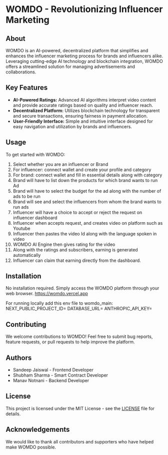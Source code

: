 # WOMDO - Revolutionizing Influencer Marketing

## About
WOMDO is an AI-powered, decentralized platform that simplifies and enhances the influencer marketing process for brands and influencers alike. Leveraging cutting-edge AI technology and blockchain integration, WOMDO offers a streamlined solution for managing advertisements and collaborations.

## Key Features
- **AI-Powered Ratings:** Advanced AI algorithms interpret video content and provide accurate ratings based on quality and influencer reach.
- **Decentralized Platform:** Utilizes blockchain technology for transparent and secure transactions, ensuring fairness in payment allocation.
- **User-Friendly Interface:** Simple and intuitive interface designed for easy navigation and utilization by brands and influencers.

## Usage
To get started with WOMDO:
1. Select whether you are an influencer or Brand
2. For influencer: connect wallet and create your profile and category
3. For brand: connect wallet and fill in essential details along with category
4. Brand will have to list down the products for which brand wants to run Ad
5. Brand will have to select the budget for the ad along with the number of ads to be run
6. Brand will see and select the influencers from whom the brand wants to run ads
7. Influencer will have a choice to accept or reject the request on influencer dashboard
8. Influencer when accepts request, and creates video on platform such as Youtube
9. Influencer then pastes the video Id along with the language spoken in video
10. WOMDO AI Engine then gives rating for the video
11. Along with the ratings and subscribers, earning is generated automatically
12. Influencer can claim that earning directly from the dashboard.

## Installation
No installation required. Simply access the WOMDO platform through your web browser.
https://womdo.vercel.app

For running locally
add this env file to womdo_main: 
NEXT_PUBLIC_PROJECT_ID=<add project Id>
DATABASE_URL=<add mongo db url>
ANTHROPIC_API_KEY=<claude API key>

## Contributing
We welcome contributions to WOMDO! Feel free to submit bug reports, feature requests, or pull requests to help improve the platform.

## Authors
- Sandeep Jaiswal - Frontend Developer
- Shubham Sharma  - Smart Contract Developer
- Manav Notnani   - Backend Developer

## License
This project is licensed under the MIT License - see the [LICENSE](LICENSE) file for details.

## Acknowledgements
We would like to thank all contributors and supporters who have helped make WOMDO possible.
